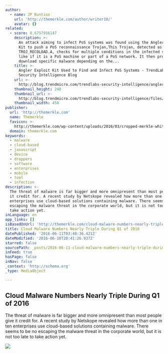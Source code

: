 ```yaml
---
author:
  - name: JP Buntinx
    url: 'http://themerkle.com/author/writer10/'
    avatar: {}
related:
  - score: 0.6757956147
    description: >-
      An attack aiming to infect PoS systems was found using the Angler Exploit
      Kit to push a PoS reconnaissance Trojan,This Trojan, detected as
      TROJ_RECOLOAD.A, checks for multiple conditions in the infected system
      like if it is a PoS machine or part of a PoS network. It then proceeds to
      download specific malware depending on the...
    title: >-
      Angler Exploit Kit Used to Find and Infect PoS Systems - TrendLabs
      Security Intelligence Blog
    url: >-
      http://blog.trendmicro.com/trendlabs-security-intelligence/angler-exploit-kit-used-to-find-and-infect-pos-systems/
    thumbnail_height: 240
    thumbnail_url: >-
      http://blog.trendmicro.com/trendlabs-security-intelligence/files/2015/07/angler-ek-pos1.png
    thumbnail_width: 450
publisher:
  url: 'http://themerkle.com'
  name: Themerkle
  favicon: >-
    http://themerkle.com/wp-content/uploads/2016/03/cropped-merkle-white-1-192x192.png
  domain: themerkle.com
keywords:
  - malware
  - cloud-based
  - javascript
  - device
  - droppers
  - software
  - enterprises
  - mobile
  - tool
  - infection
description: >-
  The threat of malware is far bigger and more omnipresent than most people give
  it credit for. A recent study by Netskope revealed how more than one in ten
  enterprises use cloud-based solutions containing malware. There seems to be no
  escaping the malware threat in the corporate world, but it is not too late to
  take action yet.
inLanguage: en
app_links: []
isBasedOnUrl: 'http://themerkle.com/cloud-malware-numbers-nearly-triple-during-q1-of-2016/'
title: Cloud Malware Numbers Nearly Triple During Q1 of 2016
datePublished: '2016-06-11T03:40:36.421Z'
dateModified: '2016-06-10T20:41:26.937Z'
starred: false
sourcePath: _posts/2016-06-11-cloud-malware-numbers-nearly-triple-during-q1-of-2016.md
inFeed: true
hasPage: false
inNav: false
_context: 'http://schema.org'
_type: MediaObject

---
```

<article style=""><h1>Cloud Malware Numbers Nearly Triple During Q1 of 2016</h1><p>The threat of malware is far bigger and more omnipresent than most people give it credit for. A recent study by Netskope revealed how more than one in ten enterprises use cloud-based solutions containing malware. There seems to be no escaping the malware threat in the corporate world, but it is not too late to take action yet.</p><img src="http://themerkle.com/wp-content/uploads/2016/06/shutterstock_402307279.jpg" /></article>
